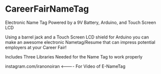 # CareerFairNameTag
Electronic Name Tag Powered by a 9V Battery, Arduino, and Touch Screen LCD

Using a barrel jack and a Touch Screen LCD shield for Arduino you can make an awesome 
electronic Nametag/Resume that can impress potential employers at your Career Fair!

Includes Three Libraries Needed for the Name Tag to work properly

instagram.com/iranonoiran <---- For Video of E-NameTag
